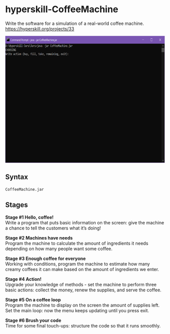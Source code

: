 # hyperskill-CoffeeMachine
Write the software for a simulation of a real-world coffee machine.  
https://hyperskill.org/projects/33

<img src="https://github.com/drtierney/hyperskill-CoffeeMachine/blob/master/CoffeeMachine.gif" width="800" height="400" />  

## Syntax
```
CoffeeMachine.jar
```

## Stages
**Stage #1 Hello, coffee!**  
Write a program that puts basic information on the screen: give the machine a chance to tell the customers what it’s doing!

**Stage #2 Machines have needs**  
Program the machine to calculate the amount of ingredients it needs depending on how many people want some coffee.

**Stage #3 Enough coffee for everyone**  
Working with conditions, program the machine to estimate how many creamy coffees it can make based on the amount of ingredients we enter.

**Stage #4 Action!**  
Upgrade your knowledge of methods - set the machine to perform three basic actions: collect the money, renew the supplies, and serve the coffee.

**Stage #5 On a coffee loop**  
Program the machine to display on the screen the amount of supplies left. Set the main loop: now the menu keeps updating until you press exit.

**Stage #6 Brush your code**  
Time for some final touch-ups: structure the code so that it runs smoothly.
